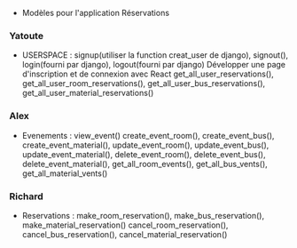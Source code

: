 - Modèles pour l'application Réservations

### Yatoute
- USERSPACE :
        signup(utiliser la function creat_user de django), signout(), login(fourni par django), logout(fourni par django)
        Développer une page d'inscription et de connexion avec React
        get_all_user_reservations(), get_all_user_room_reservations(), get_all_user_bus_reservations(), get_all_user_material_reservations()




### Alex
- Evenements  :
        view_event()
        create_event_room(), create_event_bus(), create_event_material(),
        update_event_room(), update_event_bus(), update_event_material(),
        delete_event_room(), delete_event_bus(), delete_event_material(),
        get_all_room_events(), get_all_bus_vents(), get_all_material_vents()

### Richard
- Reservations :
        make_room_reservation(), make_bus_reservation(), make_material_reservation()
        cancel_room_reservation(), cancel_bus_reservation(), cancel_material_reservation()

